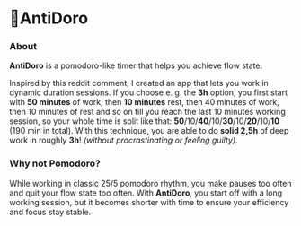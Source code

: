 # 🍅AntiDoro

### About
**AntiDoro** is a pomodoro-like timer that helps you achieve flow state.

Inspired by this reddit comment, I created an app that lets you work in dynamic duration sessions. If you choose e. g. the **3h** option, you first start with **50 minutes** of work, then **10 minutes** rest, then 40 minutes of work, then 10 minutes of rest and so on till you reach the last 10 minutes working session, so your whole time is split like that: **50**/10/**40**/10/**30**/10/**20**/10/**10** (190 min in total). With this technique, you are able to do **solid 2,5h** of deep work in roughly **3h**! *(without procrastinating or feeling guilty)*.

### Why not Pomodoro?
While working in classic 25/5 pomodoro rhythm, you make pauses too often and quit your flow state too often. With **AntiDoro**, you start off with a long working session, but it becomes shorter with time to ensure your efficiency and focus stay stable.
